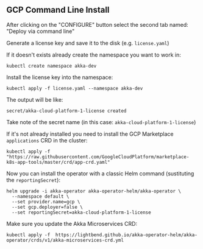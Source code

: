 ## GCP Command Line Install

After clicking on the "CONFIGURE" button select the second tab named: "Deploy via command line"

Generate a license key and save it to the disk (e.g. `license.yaml`)

If it doesn't exists already create the namespace you want to work in:

```shell
kubectl create namespace akka-dev
```

Install the license key into the namespace:

```shell
kubectl apply -f license.yaml --namespace akka-dev
```
The output will be like:
```
secret/akka-cloud-platform-1-license created
```

Take note of the secret name (in this case: `akka-cloud-platform-1-license`)

If it's not already installed you need to install the GCP Marketplace `applications` CRD in the cluster:

```shell
kubectl apply -f "https://raw.githubusercontent.com/GoogleCloudPlatform/marketplace-k8s-app-tools/master/crd/app-crd.yaml"
```

Now you can install the operator with a classic Helm command (sustituting the `reportingSecret`):

```shell
helm upgrade -i akka-operator akka-operator-helm/akka-operator \
  --namespace default \
  --set provider.name=gcp \
  --set gcp.deployer=false \
  --set reportingSecret=akka-cloud-platform-1-license
```

Make sure you update the Akka Microservices CRD:

```shell
kubectl apply -f  https://lightbend.github.io/akka-operator-helm/akka-operator/crds/v1/akka-microservices-crd.yml
```
